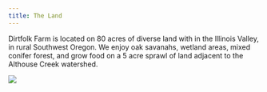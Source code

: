 ```yaml
---
title: The Land
---
```


Dirtfolk Farm is located on 80 acres of diverse land with in the Illinois Valley, in rural Southwest Oregon. We enjoy oak savanahs, wetland areas, mixed conifer forest, and grow food on a 5 acre sprawl of land adjacent to the Althouse Creek watershed.

<img src="/assets/images/holobolo-summer-bg.jpg">

